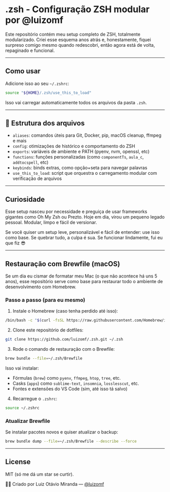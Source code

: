 # .zsh - Configuração ZSH modular por @luizomf

Este repositório contém meu setup completo de ZSH, totalmente modularizado.
Criei esse esquema anos atrás e, honestamente, fiquei surpreso comigo mesmo quando redescobri, então agora está de volta, repaginado e funcional.

---

## Como usar

Adicione isso ao seu `~/.zshrc`:

```zsh
source "${HOME}/.zsh/use_this_to_load"
```

Isso vai carregar automaticamente todos os arquivos da pasta `.zsh`.

---

## 📁 Estrutura dos arquivos

- `aliases`: comandos úteis para Git, Docker, pip, macOS cleanup, ffmpeg e mais
- `config`: otimizações de histórico e comportamento do ZSH
- `exports`: variáveis de ambiente e PATH (pyenv, nvm, openssl, etc)
- `functions`: funções personalizadas (como `componentTs`, `aula_c`, `addtocspell`, etc)
- `keybinds`: binds extras, como opção+seta para navegar palavras
- `use_this_to_load`: script que orquestra o carregamento modular com verificação de arquivos

---

## Curiosidade

Esse setup nasceu por necessidade e preguiça de usar frameworks gigantes como Oh My Zsh ou Prezto.
Hoje em dia, virou um pequeno legado pessoal. Modular, limpo e fácil de versionar.

Se você quiser um setup leve, personalizável e fácil de entender: use isso como base.
Se quebrar tudo, a culpa é sua. Se funcionar lindamente, fui eu que fiz 😎

---

## Restauração com Brewfile (macOS)

Se um dia eu cismar de formatar meu Mac (o que não acontece há uns 5 anos), esse repositório serve como base para restaurar todo o ambiente de desenvolvimento com Homebrew.

### Passo a passo (para eu mesmo)

1. Instale o Homebrew (caso tenha perdido até isso):

```bash
/bin/bash -c "$(curl -fsSL https://raw.githubusercontent.com/Homebrew/install/HEAD/install.sh)"
```

2. Clone este repositório de dotfiles:

```bash
git clone https://github.com/luizomf/.zsh.git ~/.zsh
```

3. Rode o comando de restauração com o Brewfile:

```bash
brew bundle --file=~/.zsh/Brewfile
```

Isso vai instalar:

- Fórmulas (`brew`) como `pyenv`, `ffmpeg`, `htop`, `tree`, etc.
- Casks (`apps`) como `sublime-text`, `insomnia`, `losslesscut`, etc.
- Fontes e extensões do VS Code (sim, até isso tá salvo)

4. Recarregue o `.zshrc`:

```bash
source ~/.zshrc
```

### Atualizar Brewfile

Se instalar pacotes novos e quiser atualizar o backup:

```bash
brew bundle dump --file=~/.zsh/Brewfile --describe --force
```

---

## License

MIT (só me dá um star se curtir).

👨‍🚀 Criado por Luiz Otávio Miranda — [@luizomf](https://github.com/luizomf)
